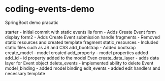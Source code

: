 # coding-events-demo
SpringBoot demo pracatic

starter - initial commit with static events lis
form - Adds Create Event form display
form2 - Adds Create Event submission handle
fragments - Removed static resources and created template fragment
static_resources - Included static files such as JS and CSS
add_bootstrap - Added bootsrap
create_model - model created
add_property - model properties added 
add_id - id property added to the model Even
create_data_layer - adds data layer for Event object
delete_events - implemented ability to delete Event
model_binding - added model binding
edit_events - added edit handlers and necessary template
